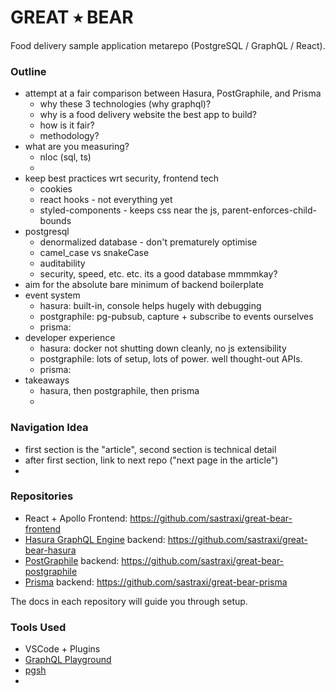# GREAT ⭑ BEAR
Food delivery sample application metarepo (PostgreSQL / GraphQL / React).

### Outline
* attempt at a fair comparison between Hasura, PostGraphile, and Prisma 
  * why these 3 technologies (why graphql)?
  * why is a food delivery website the best app to build?
  * how is it fair?
  * methodology?
* what are you measuring? 
  * nloc (sql, ts)
  * 
* keep best practices wrt security, frontend tech
  * cookies
  * react hooks - not everything yet
  * styled-components - keeps css near the js, parent-enforces-child-bounds
* postgresql
  * denormalized database - don't prematurely optimise
  * camel_case vs snakeCase
  * auditability
  * security, speed, etc. etc. its a good database mmmmkay?
* aim for the absolute bare minimum of backend boilerplate
* event system
  * hasura: built-in, console helps hugely with debugging
  * postgraphile: pg-pubsub, capture + subscribe to events ourselves
  * prisma:
* developer experience
  * hasura: docker not shutting down cleanly, no js extensibility
  * postgraphile: lots of setup, lots of power. well thought-out APIs.
  * prisma:
* takeaways
  * hasura, then postgraphile, then prisma
  * 

### Navigation Idea
* first section is the "article", second section is technical detail
* after first section, link to next repo ("next page in the article")
* 

### Repositories
* React + Apollo Frontend: https://github.com/sastraxi/great-bear-frontend
* [Hasura GraphQL Engine](https://github.com/hasura/graphql-engine) backend: https://github.com/sastraxi/great-bear-hasura
* [PostGraphile](https://postgraphile.org) backend: https://github.com/sastraxi/great-bear-postgraphile
* [Prisma](https://www.prisma.io/) backend: https://github.com/sastraxi/great-bear-prisma

The docs in each repository will guide you through setup.

### Tools Used
* VSCode + Plugins
* [GraphQL Playground](https://github.com/prisma/graphql-playground)
* [pgsh](https://github.com/sastraxi/pgsh)
* 
